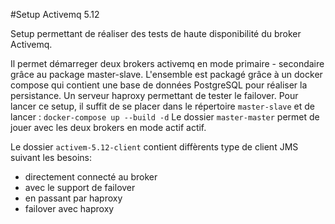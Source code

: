 #Setup Activemq 5.12

Setup permettant de réaliser des tests de haute disponibilité du broker Activemq.

Il permet démarreger deux brokers activemq en mode primaire - secondaire grâce au package master-slave.
L'ensemble est packagé grâce à un docker compose qui contient une base de données PostgreSQL pour réaliser la persistance.
Un serveur haproxy permettant de tester le failover.
Pour lancer ce setup, il suffit de se placer dans le répertoire `master-slave` et de lancer :
`
 docker-compose up --build -d
`
Le dossier `master-master` permet de jouer avec les deux brokers en mode actif actif.


Le dossier `activem-5.12-client` contient diffèrents type de client JMS suivant les besoins:
 - directement connecté au broker
 - avec le support de failover
 - en passant par haproxy
 - failover avec haproxy

